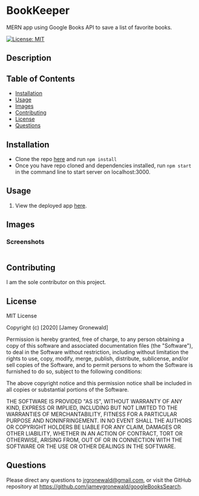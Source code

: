 # BookKeeper
MERN app using Google Books API to save a list of favorite books.

[![License: MIT](https://img.shields.io/badge/License-MIT-yellow.svg)](https://opensource.org/licenses/MIT)
  
## Description

## Table of Contents
* [Installation](#Installation)
* [Usage](#Usage)
* [Images](#Images)
* [Contributing](#Contributing)
* [License](#License)
* [Questions](#Questions)

## Installation
* Clone the repo [here](http://www.github.com/jameygronewald/googleBooksSearch) and run  ```npm install```
* Once you have repo cloned and dependencies installed, run  ```npm start``` in the command line to start server on localhost:3000.

## Usage
1. View the deployed app [here](https://bookkeeperlibrary.herokuapp.com/).

## Images

### Screenshots
![]()

## Contributing
I am the sole contributor on this project.

## License
MIT License

Copyright (c) [2020] [Jamey Gronewald]

Permission is hereby granted, free of charge, to any person obtaining a copy
of this software and associated documentation files (the "Software"), to deal
in the Software without restriction, including without limitation the rights
to use, copy, modify, merge, publish, distribute, sublicense, and/or sell
copies of the Software, and to permit persons to whom the Software is
furnished to do so, subject to the following conditions:

The above copyright notice and this permission notice shall be included in all
copies or substantial portions of the Software.

THE SOFTWARE IS PROVIDED "AS IS", WITHOUT WARRANTY OF ANY KIND, EXPRESS OR
IMPLIED, INCLUDING BUT NOT LIMITED TO THE WARRANTIES OF MERCHANTABILITY,
FITNESS FOR A PARTICULAR PURPOSE AND NONINFRINGEMENT. IN NO EVENT SHALL THE
AUTHORS OR COPYRIGHT HOLDERS BE LIABLE FOR ANY CLAIM, DAMAGES OR OTHER
LIABILITY, WHETHER IN AN ACTION OF CONTRACT, TORT OR OTHERWISE, ARISING FROM,
OUT OF OR IN CONNECTION WITH THE SOFTWARE OR THE USE OR OTHER DEALINGS IN THE
SOFTWARE.

## Questions
Please direct any questions to jrgronewald@gmail.com, or visit the GitHub repository at https://github.com/jameygronewald/googleBooksSearch.

